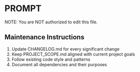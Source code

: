 # PROMPT

NOTE: You are NOT authorized to edit this file.

## Maintenance Instructions

1. Update CHANGELOG.md for every significant change
2. Keep PROJECT_SCOPE.md aligned with current project goals
3. Follow existing code style and patterns
4. Document all dependencies and their purposes
